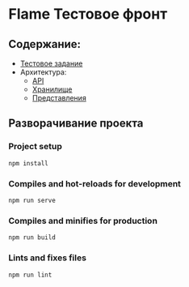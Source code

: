 # Flame Тестовое фронт

## Содержание:
- [Тестовое задание](/doc/task.md)
- Архитектура:
  - [API](/doc/api.md)
  - [Хранилище](/doc/store.md)
  - [Представления](/doc/views.md)

## Разворачивание проекта

### Project setup
```
npm install
```

### Compiles and hot-reloads for development
```
npm run serve
```

### Compiles and minifies for production
```
npm run build
```

### Lints and fixes files
```
npm run lint
```